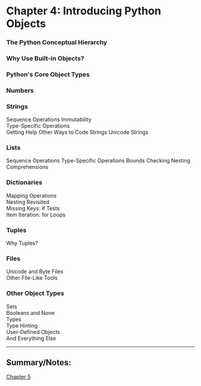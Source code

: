 # Chapter 4: Introducing Python Objects

### The Python Conceptual Hierarchy

### Why Use Built-in Objects?

### Python's Core Object Types

### Numbers

### Strings
Sequence Operations
Immutability  
Type-Specific Operations  
Getting Help
Other Ways to Code Strings
Unicode Strings

### Lists
Sequence Operations
Type-Specific Operations
Bounds Checking
Nesting
Comprehensions

### Dictionaries
Mapping Operations  
Nesting Revisited  
Missing Keys: if Tests  
Item Iteration: for Loops  

### Tuples
Why Tuples?  

### Files 
Unicode and Byte Files  
Other File-Like Tools  

### Other Object Types
Sets  
Booleans and None  
Types  
Type Hinting  
User-Defined Objects  
And Everything Else  

--------------------------------------------------------------------------------------------------------------------------

## Summary/Notes:


[Chapter 5](https://github.com/cecldwll/learning-python/tree/main/objects-and-operations/chapter5)